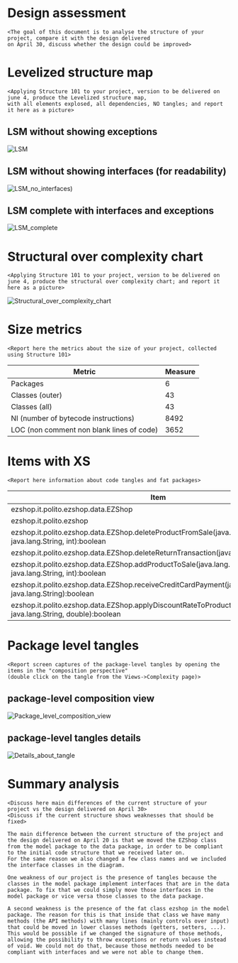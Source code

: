 # Design assessment


```
<The goal of this document is to analyse the structure of your project, compare it with the design delivered
on April 30, discuss whether the design could be improved>
```

# Levelized structure map
```
<Applying Structure 101 to your project, version to be delivered on june 4, produce the Levelized structure map,
with all elements explosed, all dependencies, NO tangles; and report it here as a picture>
```
## LSM without showing exceptions
![LSM](./LSM.png)

## LSM without showing interfaces (for readability)
![LSM_no_interfaces](./LSM_no_interfaces.png))

## LSM complete with interfaces and exceptions 
![LSM_complete](./LSM_complete.png)

# Structural over complexity chart
```
<Applying Structure 101 to your project, version to be delivered on june 4, produce the structural over complexity chart; and report it here as a picture>
```
![Structural_over_complexity_chart](./structural_over_complexity_chart.png)


# Size metrics

```
<Report here the metrics about the size of your project, collected using Structure 101>
```



| Metric                                    | Measure |
| ----------------------------------------- | ------- |
| Packages                                  |      6  |
| Classes (outer)                           |     43  |
| Classes (all)                             |     43  |
| NI (number of bytecode instructions)      |   8492  |
| LOC (non comment non blank lines of code) |   3652  |



# Items with XS

```
<Report here information about code tangles and fat packages>
```

| Item | Tangled | Fat  | Size | XS   |
| ---- | ------- | ---- | ---- | ---- |
| ezshop.it.polito.ezshop.data.EZShop | | 157 | 4447 | 1048 |
| ezshop.it.polito.ezshop| 3% | 5 | 8492 | 250 |
| ezshop.it.polito.ezshop.data.EZShop.deleteProductFromSale(java.lang.Integer, java.lang.String, int):boolean | | 19 | 170 | 35 |
| ezshop.it.polito.ezshop.data.EZShop.deleteReturnTransaction(java.lang.Integer):boolean | | 18 | 178 | 29 |
| ezshop.it.polito.ezshop.data.EZShop.addProductToSale(java.lang.Integer, java.lang.String, int):boolean | | 17 | 162 | 19 |
| ezshop.it.polito.ezshop.data.EZShop.receiveCreditCardPayment(java.lang.Integer, java.lang.String):boolean | | 16 | 154 | 9 |
| ezshop.it.polito.ezshop.data.EZShop.applyDiscountRateToProduct(java.lang.Integer, java.lang.String, double):boolean | | 16 | 128 | 8 |



# Package level tangles

```
<Report screen captures of the package-level tangles by opening the items in the "composition perspective" 
(double click on the tangle from the Views->Complexity page)>
```
## package-level composition view
![Package_level_composition_view](./package_level_composition_view.png)

## package-level tangles details
![Details_about_tangle](./details_about_tangle.png)
# Summary analysis
```
<Discuss here main differences of the current structure of your project vs the design delivered on April 30>
<Discuss if the current structure shows weaknesses that should be fixed>

The main difference between the current structure of the project and the design delivered on April 20 is that we moved the EZShop class from the model package to the data package, in order to be compliant to the initial code structure that we received later on. 
For the same reason we also changed a few class names and we included the interface classes in the diagram.

One weakness of our project is the presence of tangles because the classes in the model package implement interfaces that are in the data package. To fix that we could simply move those interfaces in the model package or vice versa those classes to the data package.

A second weakness is the presence of the fat class ezshop in the model package. The reason for this is that inside that class we have many methods (the API methods) with many lines (mainly controls over input) that could be moved in lower classes methods (getters, setters, ...). This would be possible if we changed the signature of those methods, allowing the possibility to throw exceptions or return values instead of void. We could not do that, because those methods needed to be compliant with interfaces and we were not able to change them.

```
